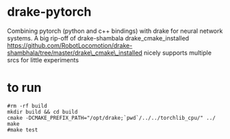 # drake-pytorch
Combining pytorch (python and c++ bindings) with drake for neural network systems.
A big rip-off of drake-shambala drake\_cmake\_installed
https://github.com/RobotLocomotion/drake-shambhala/tree/master/drake\_cmake\_installed
nicely supports multiple srcs for little experiments

# to run
```
#rm -rf build
mkdir build && cd build
cmake -DCMAKE_PREFIX_PATH="/opt/drake;`pwd`/../../torchlib_cpu/" ../
make
#make test
```

